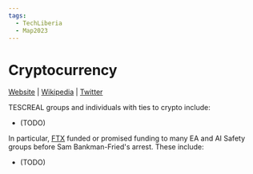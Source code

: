 ```yaml
---
tags:
  - TechLiberia
  - Map2023
---
```

# Cryptocurrency

[Website]() | [Wikipedia]() |  [Twitter]()

TESCREAL groups and individuals with ties to crypto include: 
- (TODO)

In particular, [FTX](../Avant-Gardea%20Arriere-Gardea/FTX.md) funded or promised funding to many EA and AI Safety groups before Sam Bankman-Fried's arrest. These include:
- (TODO)